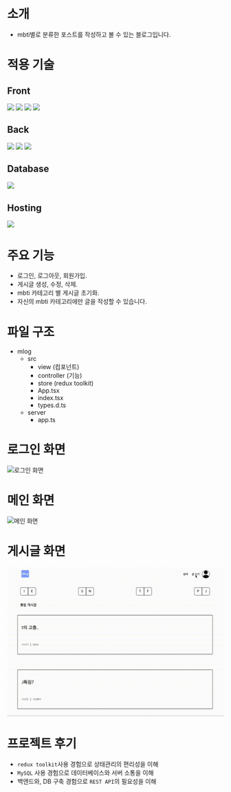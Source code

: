 # 소개

-   mbti별로 분류한 포스트를 작성하고 볼 수 있는 블로그입니다.

# 적용 기술

## Front

<img src="https://img.shields.io/badge/React-61DAFB?style=flat&logo=React&logoColor=white"/> <img src="https://img.shields.io/badge/TypeScript-3178C6?style=flat&logo=typescript&logoColor=white"/> <img src="https://img.shields.io/badge/Sass-CC6699?style=flat&logo=Sass&logoColor=white"/> <img src="https://img.shields.io/badge/Redux-764ABC?style=flat&logo=redux&logoColor=white"/>

## Back

<img src="https://img.shields.io/badge/Node.js-339933?style=flat&logo=node.js&logoColor=white"/> <img src="https://img.shields.io/badge/express.js-000000?style=flat&logo=express&logoColor=white"/> <img src="https://img.shields.io/badge/TypeScript-3178C6?style=flat&logo=typescript&logoColor=white"/>

## Database

<img src="https://img.shields.io/badge/MySQL-4479A1?style=flat&logo=mysql&logoColor=white"/>

## Hosting

<img src="https://img.shields.io/badge/Github-181717?style=flat&logo=github&logoColor=white"/>

# 주요 기능

-   로그인, 로그아웃, 회원가입.
-   게시글 생성, 수정, 삭제.
-   mbti 카테고리 별 게시글 초기화.
-   자신의 mbti 카테고리에만 글을 작성할 수 있습니다.

# 파일 구조

-   mlog
    -   src
        -   view (컴포넌트)
        -   controller (기능)
        -   store (redux toolkit)
        -   App.tsx
        -   index.tsx
        -   types.d.ts
    -   server
        -   app.ts

# 로그인 화면

![로그인 화면](public/images/screen1225.gif)

# 메인 화면

![메인 화면](public/images/screen1225-1.gif)

# 게시글 화면

![게시글 화면](public/images/screen1225-2.gif)

# 프로젝트 후기

-   <code>redux toolkit</code>사용 경험으로 상태관리의 편리성을 이해
-   <code>MySQL</code> 사용 경험으로 데이터베이스와 서버 소통을 이해
-   백엔드와, DB 구축 경험으로 <code>REST API</code>의 필요성을 이해
